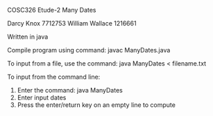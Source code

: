 COSC326
Etude-2 Many Dates

Darcy Knox 7712753
William Wallace 1216661

Written in java

Compile program using command:
javac ManyDates.java

To input from a file, use the command:
java ManyDates < filename.txt

To input from the command line:
1. Enter the command: java ManyDates
2. Enter input dates
3. Press the enter/return key on an empty line to compute
